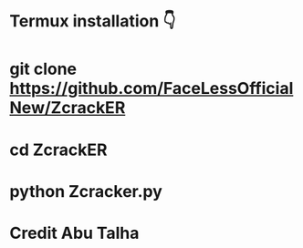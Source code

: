 # Termux installation 👇

# git clone https://github.com/FaceLessOfficialNew/ZcrackER
# cd ZcrackER
# python Zcracker.py

# Credit Abu Talha
